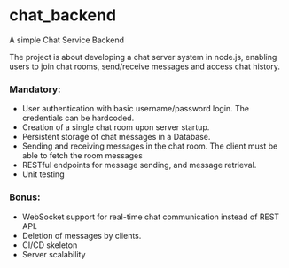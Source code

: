 # chat_backend
A simple Chat Service Backend

The project is about developing a chat server system in node.js, enabling users to join chat rooms,
send/receive messages and access chat history.

### Mandatory:
- User authentication with basic username/password login. The credentials can be hardcoded.
- Creation of a single chat room upon server startup. 
- Persistent storage of chat messages in a Database.
- Sending and receiving messages in the chat room. The client must be able to fetch the room messages
- RESTful endpoints for message sending, and message retrieval.
- Unit testing

### Bonus:
- WebSocket support for real-time chat communication instead of REST API.
- Deletion of messages by clients.
- CI/CD skeleton
- Server scalability
